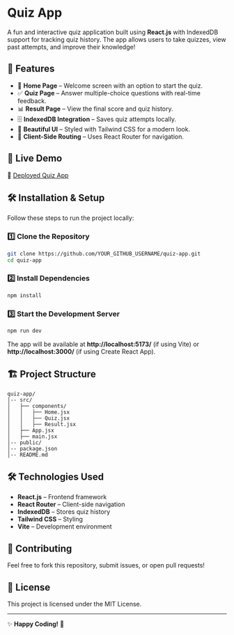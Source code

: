 # Quiz App

A fun and interactive quiz application built using **React.js** with IndexedDB support for tracking quiz history. The app allows users to take quizzes, view past attempts, and improve their knowledge!

## 🚀 Features

- 📌 **Home Page** – Welcome screen with an option to start the quiz.
- ✅ **Quiz Page** – Answer multiple-choice questions with real-time feedback.
- 📊 **Result Page** – View the final score and quiz history.
- 🗄️ **IndexedDB Integration** – Saves quiz attempts locally.
- 🎨 **Beautiful UI** – Styled with Tailwind CSS for a modern look.
- 📂 **Client-Side Routing** – Uses React Router for navigation.

## 📌 Live Demo

🔗 [Deployed Quiz App](YOUR_DEPLOYED_APP_LINK_HERE)

## 🛠️ Installation & Setup

Follow these steps to run the project locally:

### 1️⃣ Clone the Repository
```bash
git clone https://github.com/YOUR_GITHUB_USERNAME/quiz-app.git
cd quiz-app
```

### 2️⃣ Install Dependencies
```bash
npm install
```

### 3️⃣ Start the Development Server
```bash
npm run dev
```

The app will be available at **http://localhost:5173/** (if using Vite) or **http://localhost:3000/** (if using Create React App).

## 🏗️ Project Structure
```
quiz-app/
│-- src/
│   ├── components/
│   │   ├── Home.jsx
│   │   ├── Quiz.jsx
│   │   ├── Result.jsx
│   ├── App.jsx
│   ├── main.jsx
│-- public/
│-- package.json
│-- README.md
```

## 🛠️ Technologies Used
- **React.js** – Frontend framework
- **React Router** – Client-side navigation
- **IndexedDB** – Stores quiz history
- **Tailwind CSS** – Styling
- **Vite** – Development environment

## 🤝 Contributing
Feel free to fork this repository, submit issues, or open pull requests!

## 📜 License
This project is licensed under the MIT License.

---

✨ **Happy Coding!** 🚀

